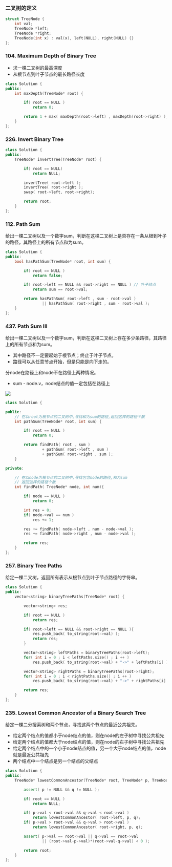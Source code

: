 ### 二叉树的定义

```c++
struct TreeNode {
    int val;
    TreeNode *left;
    TreeNode *right;
    TreeNode(int x) : val(x), left(NULL), right(NULL) {}
};
```

### 104. Maximum Depth of Binary Tree

- 求一棵二叉树的最高深度
- 从根节点到叶子节点的最长路径长度

```c++
class Solution {
public:
    int maxDepth(TreeNode* root) {

        if( root == NULL )
            return 0;

        return 1 + max( maxDepth(root->left) , maxDepth(root->right) );
    }
};
```

### 226. Invert Binary Tree

```c++
class Solution {
public:
    TreeNode* invertTree(TreeNode* root) {

        if( root == NULL)
            return NULL;

        invertTree( root->left );
        invertTree( root->right );
        swap( root->left, root->right);

        return root;
    }
};
```

### 112. Path Sum

给出一棵二叉树以及一个数字sum，判断在这棵二叉树上是否存在一条从根到叶子的路径，其路径上的所有节点和为sum。

```c++
class Solution {
public:
    bool hasPathSum(TreeNode* root, int sum) {

        if( root == NULL )
            return false;

        if( root->left == NULL && root->right == NULL ) // 叶子结点
            return sum == root->val;

        return hasPathSum( root->left , sum - root->val )
                || hasPathSum( root->right , sum - root->val );
    }
};
```

### 437. Path Sum III

给出一棵二叉树以及一个数字sum，判断在这棵二叉树上存在多少条路径，其路径上的所有节点和为sum。

- 其中路径不一定要起始于根节点；终止于叶子节点。
- 路径可以从任意节点开始，但是只能是向下走的。

分node在路径上和node不在路径上两种情况。

- sum - node.v，node结点的值一定包括在路径上

![](images/pathsum1.png)

```c++
class Solution {

public:
    // 在以root为根节点的二叉树中,寻找和为sum的路径,返回这样的路径个数
    int pathSum(TreeNode* root, int sum) {

        if( root == NULL )
            return 0;

        return findPath( root , sum )
                + pathSum( root->left , sum )
                + pathSum( root->right , sum );
    }

private:

    // 在以node为根节点的二叉树中,寻找包含node的路径,和为sum
    // 返回这样的路径个数
    int findPath( TreeNode* node, int num){

        if( node == NULL )
            return 0;

        int res = 0;
        if( node->val == num )
            res += 1;

        res += findPath( node->left , num - node->val );
        res += findPath( node->right , num - node->val );

        return res;
    }
};
```

### 257. Binary Tree Paths

给定一棵二叉树，返回所有表示从根节点到叶子节点路径的字符串。

```c++
class Solution {
public:
    vector<string> binaryTreePaths(TreeNode* root) {

        vector<string> res;

        if( root == NULL )
            return res;

        if( root->left == NULL && root->right == NULL ){
            res.push_back( to_string(root->val) );
            return res;
        }

        vector<string> leftPaths = binaryTreePaths(root->left);
        for( int i = 0 ; i < leftPaths.size() ; i ++ )
            res.push_back( to_string(root->val) + "->" + leftPaths[i] );

        vector<string> rightPaths = binaryTreePaths(root->right);
        for( int i = 0 ; i < rightPaths.size() ; i ++ )
            res.push_back( to_string(root->val) + "->" + rightPaths[i] );

        return res;
    }
};
```
### 235. Lowest Common Ancestor of a Binary Search Tree

给定一棵二分搜索树和两个节点，寻找这两个节点的最近公共祖先。

- 给定两个结点的值都小于node结点的值，则在node的左子树中寻找公共祖先
- 给定两个结点的值都大于node结点的值，则在node的右子树中寻找公共祖先
- 给定两个结点中的一个小于node结点的值，另一个大于node结点的值，node就是最近公共祖先
- 两个结点中一个结点是另一个结点的父结点

```c++
class Solution {
public:
    TreeNode* lowestCommonAncestor(TreeNode* root, TreeNode* p, TreeNode* q) {

        assert( p != NULL && q != NULL );

        if( root == NULL )
            return NULL;

        if( p->val < root->val && q->val < root->val )
            return lowestCommonAncestor( root->left, p, q);
        if( p->val > root->val && q->val > root->val )
            return lowestCommonAncestor( root->right, p, q);

        assert( p->val == root->val || q->val == root->val
                || (root->val-p->val)*(root->val-q->val) < 0 );

        return root;
    }
};
```